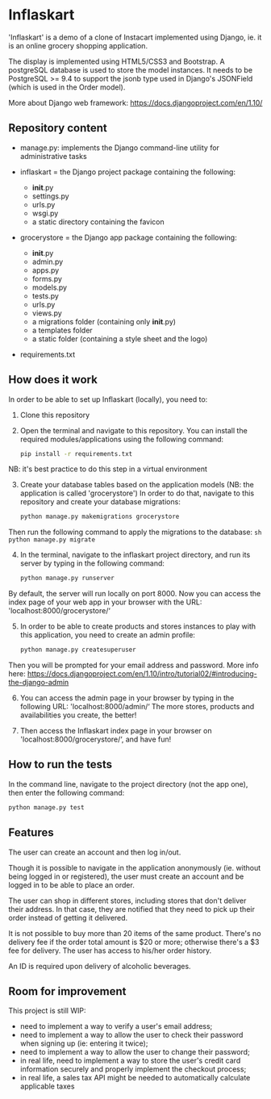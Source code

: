 Inflaskart
==========

'Inflaskart' is a demo of a clone of Instacart implemented using Django,
ie. it is an online grocery shopping application.

The display is implemented using HTML5/CSS3 and Bootstrap.
A postgreSQL database is used to store the model instances.
It needs to be PostgreSQL >= 9.4 to support the jsonb type used in Django's
JSONField (which is used in the Order model).

More about Django web framework: https://docs.djangoproject.com/en/1.10/


Repository content
------------------
+ manage.py: implements the Django command-line utility for administrative tasks

+ inflaskart = the Django project package containing the following:
    - __init__.py
    - settings.py
    - urls.py
    - wsgi.py
    - a static directory containing the favicon

+ grocerystore = the Django app package containing the following:
    - __init__.py
    - admin.py
    - apps.py
    - forms.py
    - models.py
    - tests.py
    - urls.py
    - views.py
    - a migrations folder (containing only __init__.py)
    - a templates folder
    - a static folder (containing a style sheet and the logo)

+ requirements.txt


How does it work
----------------
In order to be able to set up Inflaskart (locally), you need to:

1. Clone this repository

2. Open the terminal and navigate to this repository. You can install the required
modules/applications using the following command:
    ```sh
    pip install -r requirements.txt
    ```
NB: it's best practice to do this step in a virtual environment

3. Create your database tables based on the application models (NB: the
application is called 'grocerystore')
In order to do that, navigate to this repository and create your database migrations:
    ```sh
    python manage.py makemigrations grocerystore
    ```
Then run the following command to apply the migrations to the database:
    ```sh
    python manage.py migrate
    ```

4. In the terminal, navigate to the inflaskart project directory, and run its
server by typing in the following command:
    ```sh
    python manage.py runserver
    ```
By default, the server will run locally on port 8000.
Now you can access the index page of your web app in your browser with the URL:
'localhost:8000/grocerystore/‘

5. In order to be able to create products and stores instances to play with this
application, you need to create an admin profile:
    ```sh
    python manage.py createsuperuser
    ```
Then you will be prompted for your email address and password.
More info here: https://docs.djangoproject.com/en/1.10/intro/tutorial02/#introducing-the-django-admin

6. You can access the admin page in your browser by typing in the following URL:
'localhost:8000/admin/‘
The more stores, products and availabilities you create, the better!

7. Then access the Inflaskart index page in your browser on
'localhost:8000/grocerystore/‘, and have fun!


How to run the tests
--------------------
In the command line, navigate to the project directory (not the app one), then
enter the following command:
  ```sh
  python manage.py test
  ```

Features
--------
The user can create an account and then log in/out.

Though it is possible to navigate in the application anonymously (ie. without
being logged in or registered), the user must create an account and be logged in
to be able to place an order.

The user can shop in different stores, including stores that don't deliver their
address. In that case, they are notified that they need to pick up their order
instead of getting it delivered.

It is not possible to buy more than 20 items of the same product.
There's no delivery fee if the order total amount is $20 or more; otherwise there's
a $3 fee for delivery.
The user has access to his/her order history.

An ID is required upon delivery of alcoholic beverages.


Room for improvement
--------------------
This project is still WIP:
- need to implement a way to verify a user's email address;
- need to implement a way to allow the user to check their password when signing
up (ie: entering it twice);
- need to implement a way to allow the user to change their password;
- in real life, need to implement a way to store the user's credit card information
securely and properly implement the checkout process;
- in real life, a sales tax API might be needed to automatically calculate applicable taxes

